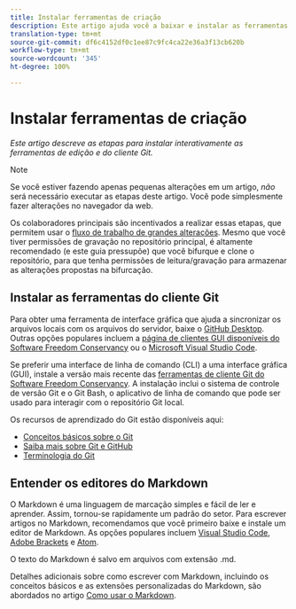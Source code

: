```yaml
---
title: Instalar ferramentas de criação
description: Este artigo ajuda você a baixar e instalar as ferramentas do cliente necessárias para Git/GitHub e para editar arquivos Markdown.
translation-type: tm+mt
source-git-commit: df6c4152df0c1ee87c9fc4ca22e36a3f13cb620b
workflow-type: tm+mt
source-wordcount: '345'
ht-degree: 100%

---
```



# Instalar ferramentas de criação

*Este artigo descreve as etapas para instalar interativamente as ferramentas de edição e do cliente Git.*

>[!NOTE]
>
>Se você estiver fazendo apenas pequenas alterações em um artigo, *não* será necessário executar as etapas deste artigo. Você pode simplesmente fazer alterações no navegador da web.
>
> Os colaboradores principais são incentivados a realizar essas etapas, que permitem usar o [fluxo de trabalho de grandes alterações](local-repo.md). Mesmo que você tiver permissões de gravação no repositório principal, é altamente recomendado (e este guia pressupõe) que você bifurque e clone o repositório, para que tenha permissões de leitura/gravação para armazenar as alterações propostas na bifurcação.

## Instalar as ferramentas do cliente Git

Para obter uma ferramenta de interface gráfica que ajuda a sincronizar os arquivos locais com os arquivos do servidor, baixe o [GitHub Desktop](https://desktop.github.com/). Outras opções populares incluem a [página de clientes GUI disponíveis do Software Freedom Conservancy](https://git-scm.com/downloads/guis) ou o [Microsoft Visual Studio Code](https://www.visualstudio.com/products/code-vs.aspx).

Se preferir uma interface de linha de comando (CLI) a uma interface gráfica (GUI), instale a versão mais recente das [ferramentas de cliente Git do Software Freedom Conservancy](https://git-scm.com/downloads). A instalação inclui o sistema de controle de versão Git e o Git Bash, o aplicativo de linha de comando que pode ser usado para interagir com o repositório Git local.

Os recursos de aprendizado do Git estão disponíveis aqui:

* [Conceitos básicos sobre o Git](https://git-scm.com/book/pt-br/v2/Getting-Started-Git-Basics)
* [Saiba mais sobre Git e GitHub](https://help.github.com/articles/good-resources-for-learning-git-and-github/)
* [Terminologia do Git](https://help.github.com/articles/github-glossary)

## Entender os editores do Markdown

O Markdown é uma linguagem de marcação simples e fácil de ler e aprender. Assim, tornou-se rapidamente um padrão do setor. Para escrever artigos no Markdown, recomendamos que você primeiro baixe e instale um editor de Markdown. As opções populares incluem [Visual Studio Code](https://code.visualstudio.com/), [Adobe Brackets](https://brackets.io) e [Atom](https://atom.io).

O texto do Markdown é salvo em arquivos com extensão .md.

Detalhes adicionais sobre como escrever com Markdown, incluindo os conceitos básicos e as extensões personalizadas do Markdown, são abordados no artigo [Como usar o Markdown](../writing-essentials/markdown.md).

<!--
## Adobe Docs Authoring Pack

Install the Docs Authoring Pack. This set of extensions includes basic authoring assistance for help when writing Markdown, and a preview feature, so that you can see what the Markdown looks like in the style of the docs.adobe.com site.

Link when available
-->

